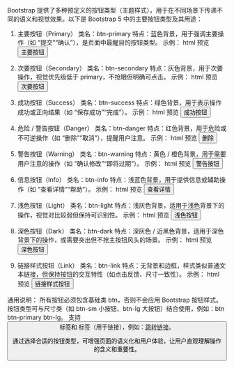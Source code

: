 Bootstrap 提供了多种预定义的按钮类型（主题样式），用于在不同场景下传递不同的语义和视觉效果。以下是 Bootstrap 5 中的主要按钮类型及其用途：
1. 主要按钮（Primary）
类名：btn-primary
特点：蓝色背景，用于强调主要操作（如 “提交”“确认”），是页面中最醒目的按钮类型。
示例：
html
预览
<button class="btn btn-primary">主要按钮</button>

2. 次要按钮（Secondary）
类名：btn-secondary
特点：灰色背景，用于次要操作，视觉优先级低于 primary，不抢眼但明确可点击。
示例：
html
预览
<button class="btn btn-secondary">次要按钮</button>

3. 成功按钮（Success）
类名：btn-success
特点：绿色背景，用于表示操作成功或正向结果（如 “保存成功”“完成”）。
示例：
html
预览
<button class="btn btn-success">成功按钮</button>

4. 危险 / 警告按钮（Danger）
类名：btn-danger
特点：红色背景，用于危险或不可逆操作（如 “删除”“取消”），提醒用户注意。
示例：
html
预览
<button class="btn btn-danger">删除</button>

5. 警告按钮（Warning）
类名：btn-warning
特点：黄色 / 橙色背景，用于需要用户注意的操作（如 “确认修改”“即将过期”）。
示例：
html
预览
<button class="btn btn-warning">警告按钮</button>

6. 信息按钮（Info）
类名：btn-info
特点：浅蓝色背景，用于提供信息或辅助操作（如 “查看详情”“帮助”）。
示例：
html
预览
<button class="btn btn-info">查看详情</button>

7. 浅色按钮（Light）
类名：btn-light
特点：浅灰色背景，适用于浅色背景下的操作，视觉对比较弱但保持可识别性。
示例：
html
预览
<button class="btn btn-light">浅色按钮</button>

8. 深色按钮（Dark）
类名：btn-dark
特点：深灰色 / 近黑色背景，适用于深色背景下的操作，或需要突出但不抢主按钮风头的场景。
示例：
html
预览
<button class="btn btn-dark">深色按钮</button>

9. 链接样式按钮（Link）
类名：btn-link
特点：无背景和边框，样式类似普通文本链接，但保持按钮的交互特性（如点击反馈、尺寸一致性）。
示例：
html
预览
<button class="btn btn-link">链接样式按钮</button>

通用说明：
所有按钮必须包含基础类 btn，否则不会应用 Bootstrap 按钮样式。
按钮类型可与尺寸类（如 btn-sm 小按钮、btn-lg 大按钮）结合使用，例如：btn btn-primary btn-lg。
支持 <button> 标签和 <a> 标签（用于链接），例如：<a href="#" class="btn btn-success">跳转链接</a>。

通过选择合适的按钮类型，可增强页面的语义化和用户体验，让用户直观理解操作的含义和重要性。